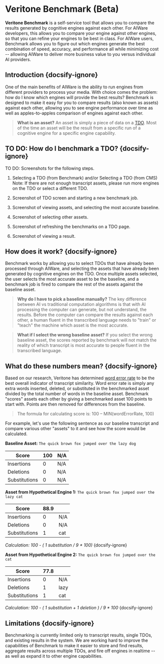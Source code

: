# Veritone Benchmark (Beta)

**Veritone Benchmark** is a self-service tool that allows you to compare the results generated by cognitive engines against each other. For AIWare developers, this allows you to compare your engine against other engines, so that you can refine your engines to be best in class. For AIWare users, Benchmark allows you to figure out which engines generate the best combination of speed, accuracy, and performance all while minimizing cost -- allowing AIWare to deliver more business value to you versus individual AI providers.

## Introduction {docsify-ignore}

One of the main benefits of AIWare is the ability to run engines from different providers to process your media. With choice comes the problem: how do I know which engines will provide the best results? Benchmark is designed to make it easy for you to compare results (also known as assets) against each other, allowing you to see engine performance over time as well as apples-to-apples comparison of engines against each other.

> **What is an asset?** An asset is simply a piece of data on a [TDO](apis/tutorials/upload-and-process?id=_1-create-a-temporal-data-object-tdo). Most of the time an asset will be the result from a specific run of a cognitive engine for a specific engine capability.

## TO DO: How do I benchmark a TDO? {docsify-ignore}

TO DO: Screenshots for the following steps.

1. Selecting a TDO (from Benchmark) and/or Selecting a TDO (from CMS) Note: If there are not enough transcript assets, please run more engines on the TDO or select a different TDO.

2. Screenshot of TDO screen and starting a new benchmark job.

3. Screenshot of viewing assets, and selecting the most accurate baseline.

4. Screenshot of selecting other assets.

5. Screenshot of refreshing the benchmarks on a TDO page.

6. Screenshot of viewing a result.

## How does it work? {docsify-ignore}

Benchmark works by allowing you to select TDOs that have already been processed through AIWare, and selecting the assets that have already been generated by cognitive engines on the TDO. Once multiple assets selected, the user selects the most accurate asset to be the baseline, and a benchmark job is fired to compare the rest of the assets against the baseline asset.

> **Why do I have to pick a baseline manually?** The key difference between AI vs traditional computation algorithms is that with AI processing the computer can generate, but not understand, the results. Before the computer can compare the results against each other, a human fluent in the transcribed language needs to "train" or "teach" the machine which asset is the most accurate.

> **What if I select the wrong baseline asset?** If you select the wrong baseline asset, the scores reported by benchmark will not match the reality of which transcript is most accurate to people fluent in the transcribed language.

## What do these numbers mean? {docsify-ignore}

Based on our research, Veritone has determined [word error rate](https://en.wikipedia.org/wiki/Word_error_rate) to be the best overall indicator of transcript similarity. Word error rate is simply any extra words inserted, deleted, or substituted in the benchmarked asset divided by the total number of words in the baseline asset. Benchmark "scores" assets each other by giving a benchmarked asset 100 points to start with. Points are then removed for differences from the baseline.

> The formula for calculating score is: 100 – MIN(wordErrorRate, 100)

For example, let's use the following sentence as our baseline transcript and compare various other "assets" to it and see how the score would be calculated.

**Baseline Asset:** ```The quick brown fox jumped over the lazy dog```

| Score         | 100 | N/A |
|---------------|-----|---|
| Insertions    | 0   | N/A |
| Deletions     | 0   | N/A |
| Substitutions | 0   | N/A |

**Asset from Hypothetical Engine 1:** ```The quick brown fox jumped over the lazy cat```

| Score         | 88.9 |    |
|---------------|-----|---|
| Insertions    | 0   | N/A |
| Deletions     | 0   | N/A |
| Substitutions | 1   | cat |

*Calculation: 100 - ( 1 substitution / 9 * 100)* {docsify-ignore}

**Asset from Hypothetical Engine 2:** ```The quick brown fox jumped over the cat```

| Score         | 77.8 |    |
|---------------|-----|---|
| Insertions    | 0   | N/A |
| Deletions     | 1   | lazy |
| Substitutions | 1   | cat |

*Calculation: 100 - ( 1 substitution + 1 deletion ) / 9 * 100* {docsify-ignore}

## Limitations {docsify-ignore}

Benchmarking is currently limited only to transcript results, single TDOs, and existing results in the system. We are working hard to improve the capabilities of Benchmark to make it easier to store and find results, aggregate results across multiple TDOs, and fire off engines in realtime -- as well as expand it to other engine capabilities.